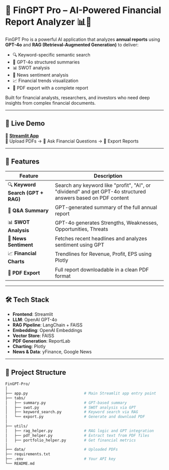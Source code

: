 # 💼 FinGPT Pro – AI-Powered Financial Report Analyzer 📊🧠

FinGPT Pro is a powerful AI application that analyzes **annual reports** using **GPT-4o** and **RAG (Retrieval-Augmented Generation)** to deliver:

- 🔍 Keyword-specific semantic search
- 🧠 GPT-4o structured summaries
- 📊 SWOT analysis
- 📰 News sentiment analysis
- 📈 Financial trends visualization
- 📄 PDF export with a complete report

Built for financial analysts, researchers, and investors who need deep insights from complex financial documents.

---

## 🚀 Live Demo

🔗 **[Streamlit App](https://fingpt-pro.streamlit.app)**  
📂 Upload PDFs → 🧠 Ask Financial Questions → 📄 Export Reports

---

## 📌 Features

| Feature                     | Description |
|----------------------------|-------------|
| 🔍 **Keyword Search (GPT + RAG)** | Search any keyword like "profit", "AI", or "dividend" and get GPT-4o structured answers based on PDF content |
| 🧠 **Q&A Summary**           | GPT-generated summary of the full annual report |
| 📊 **SWOT Analysis**         | GPT-4o generates Strengths, Weaknesses, Opportunities, Threats |
| 📰 **News Sentiment**        | Fetches recent headlines and analyzes sentiment using GPT |
| 📈 **Financial Charts**      | Trendlines for Revenue, Profit, EPS using Plotly |
| 📄 **PDF Export**            | Full report downloadable in a clean PDF format |

---

## 🛠️ Tech Stack

- **Frontend**: Streamlit
- **LLM**: OpenAI GPT-4o
- **RAG Pipeline**: LangChain + FAISS
- **Embedding**: OpenAI Embeddings
- **Vector Store**: FAISS
- **PDF Generation**: ReportLab
- **Charting**: Plotly
- **News & Data**: yFinance, Google News

---

## 📂 Project Structure

```bash
FinGPT-Pro/
│
├── app.py                         # Main Streamlit app entry point
├── tabs/
│   ├── summary.py                 # GPT-based summary
│   ├── swot.py                    # SWOT analysis via GPT
│   ├── keyword_search.py          # Keyword search via RAG
│   └── export.py                  # Generate and download PDF
│
├── utils/
│   ├── rag_helper.py              # RAG logic and GPT integration
│   ├── pdf_helper.py              # Extract text from PDF files
│   ├── portfolio_helper.py        # Get financial metrics
│
├── data/                          # Uploaded PDFs
├── requirements.txt
├── .env                           # Your API key
└── README.md
